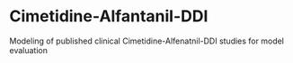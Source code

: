# Cimetidine-Alfantanil-DDI
Modeling of published clinical Cimetidine-Alfenatnil-DDI studies for model evaluation 
